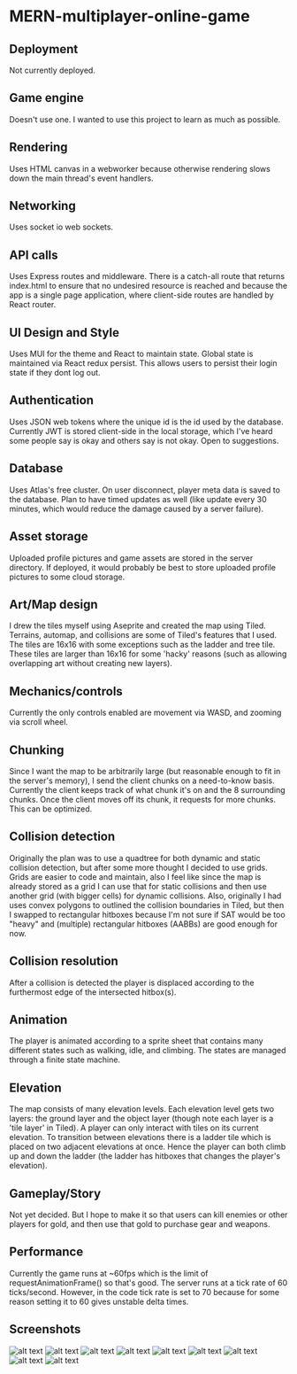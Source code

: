 # MERN-multiplayer-online-game

## Deployment
Not currently deployed.

## Game engine
Doesn't use one. I wanted to use this project to learn as much as possible.

## Rendering
Uses HTML canvas in a webworker because otherwise rendering slows down the main thread's event handlers.

## Networking
Uses socket io web sockets.

## API calls
Uses Express routes and middleware. There is a catch-all route that returns index.html to ensure that no undesired resource is reached and because the app is a single page application, where client-side routes are handled by React router.

## UI Design and Style
Uses MUI for the theme and React to maintain state. Global state is maintained via React redux persist. This allows users to persist their login state if they dont log out.

## Authentication
Uses JSON web tokens where the unique id is the id used by the database. Currently JWT is stored client-side in the local storage, which I've heard some people say is okay and others say is not okay. Open to suggestions.

## Database
Uses Atlas's free cluster. On user disconnect, player meta data is saved to the database. Plan to have timed updates as well (like update every 30 minutes, which would reduce the damage caused by a server failure).

## Asset storage
Uploaded profile pictures and game assets are stored in the server directory. If deployed, it would probably be best to store uploaded profile pictures to some cloud storage.

## Art/Map design 
I drew the tiles myself using Aseprite and created the map using Tiled. Terrains, automap, and collisions are some of Tiled's features that I used. The tiles are 16x16 with some exceptions such as the ladder and tree tile. These tiles are larger than 16x16 for some 'hacky' reasons (such as allowing overlapping art without creating new layers).

## Mechanics/controls
Currently the only controls enabled are movement via WASD, and zooming via scroll wheel.

## Chunking
Since I want the map to be arbitrarily large (but reasonable enough to fit in the server's memory), I send the client chunks on a need-to-know basis. Currently the client keeps track of what chunk it's on and the 8 surrounding chunks. Once the client moves off its chunk, it requests for more chunks. This can be optimized.

## Collision detection
Originally the plan was to use a quadtree for both dynamic and static collision detection, but after some more thought I decided to use grids. Grids are easier to code and maintain, also I feel like since the map is already stored as a grid I can use that for static collisions and then use another grid (with bigger cells) for dynamic collisions. Also, originally I had uses convex polygons to outlined the collision boundaries in Tiled, but then I swapped to rectangular hitboxes because I'm not sure if SAT would be too "heavy" and (multiple) rectangular hitboxes (AABBs) are good enough for now.

## Collision resolution
After a collision is detected the player is displaced according to the furthermost edge of the intersected hitbox(s).

## Animation
The player is animated according to a sprite sheet that contains many different states such as walking, idle, and climbing. The states are managed through a finite state machine.

## Elevation
The map consists of many elevation levels. Each elevation level gets two layers: the ground layer and the object layer (though note each layer is a 'tile layer' in Tiled). A player can only interact with tiles on its current elevation. To transition between elevations there is a ladder tile which is placed on two adjacent elevations at once. Hence the player can both climb up and down the ladder (the ladder has hitboxes that changes the player's elevation).

## Gameplay/Story
Not yet decided. But I hope to make it so that users can kill enemies or other players for gold, and then use that gold to purchase gear and weapons.

## Performance
Currently the game runs at ~60fps which is the limit of requestAnimationFrame() so that's good. The server runs at a tick rate of 60 ticks/second. However, in the code tick rate is set to 70 because for some reason setting it to 60 gives unstable delta times.

## Screenshots
![alt text](https://github.com/awidjaj1/MERN-multiplayer-online-game/blob/main/screenshots/loginpage.png)
![alt text](https://github.com/awidjaj1/MERN-multiplayer-online-game/blob/main/screenshots/registerpage1.png)
![alt text](https://github.com/awidjaj1/MERN-multiplayer-online-game/blob/main/screenshots/registerpage2.png)
![alt text](https://github.com/awidjaj1/MERN-multiplayer-online-game/blob/main/screenshots/homepage.png)
![alt text](https://github.com/awidjaj1/MERN-multiplayer-online-game/blob/main/screenshots/account_settings.png)
![alt text](https://github.com/awidjaj1/MERN-multiplayer-online-game/blob/main/screenshots/on_ladder.png)
![alt text](https://github.com/awidjaj1/MERN-multiplayer-online-game/blob/main/screenshots/on_bridge.png)
![alt text](https://github.com/awidjaj1/MERN-multiplayer-online-game/blob/main/screenshots/below_bridge.png)
![alt text](https://github.com/awidjaj1/MERN-multiplayer-online-game/blob/main/screenshots/gameplay.png)